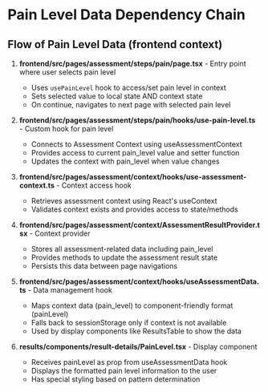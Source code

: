 # Pain Level Data Dependency Chain

## Flow of Pain Level Data (frontend context)

1. **frontend/src/pages/assessment/steps/pain/page.tsx** - Entry point where user selects pain level

   - Uses `usePainLevel` hook to access/set pain level in context
   - Sets selected value to local state AND context state
   - On continue, navigates to next page with selected pain level

2. **frontend/src/pages/assessment/steps/pain/hooks/use-pain-level.ts** - Custom hook for pain level

   - Connects to Assessment Context using useAssessmentContext
   - Provides access to current pain_level value and setter function
   - Updates the context with pain_level when value changes

3. **frontend/src/pages/assessment/context/hooks/use-assessment-context.ts** - Context access hook

   - Retrieves assessment context using React's useContext
   - Validates context exists and provides access to state/methods

4. **frontend/src/pages/assessment/context/AssessmentResultProvider.tsx** - Context provider

   - Stores all assessment-related data including pain_level
   - Provides methods to update the assessment result state
   - Persists this data between page navigations

5. **frontend/src/pages/assessment/context/hooks/useAssessmentData.ts** - Data management hook

   - Maps context data (pain_level) to component-friendly format (painLevel)
   - Falls back to sessionStorage only if context is not available
   - Used by display components like ResultsTable to show the data

6. **results/components/result-details/PainLevel.tsx** - Display component
   - Receives painLevel as prop from useAssessmentData hook
   - Displays the formatted pain level information to the user
   - Has special styling based on pattern determination
